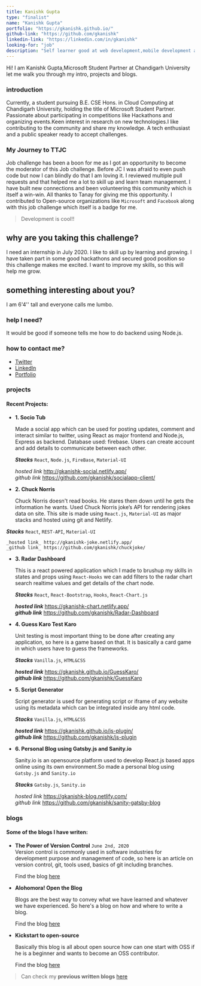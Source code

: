 ```yaml
---
title: Kanishk Gupta
type: "finalist"
name: "Kanishk Gupta"
portfolio: "https://gkanishk.github.io/"
github-link: "https://github.com/gkanishk"
linkedin-link: "https://linkedin.com/in/gkanishk"
looking-for: "job"
description: "Self learner good at web development,mobile development and working on react "
---
```


Hi! I am Kanishk Gupta,Microsoft Student Partner at Chandigarh University let me walk you through my intro, projects and blogs.

### introduction

Currently, a student pursuing B.E. CSE Hons. in Cloud Computing at Chandigarh University, holding the title of Microsoft Student Partner.
Passionate about participating in competitions like Hackathons and organizing events.Keen interest in research on new technologies.I like contributing to the community and share my knowledge.
A tech enthusiast and a public speaker ready to accept challenges.

### My Journey to TTJC

Job challenge has been a boon for me as I got an opportunity to become the moderator of this Job challenge. Before JC I was afraid to even push code but now I can blindly do that I am loving it. I reviewed multiple pull requests and that helped me a lot to skill up and learn team management. I have built new connections and been volunteering this community which is itself a win-win. All thanks to Tanay for giving me this opportunity.
I contributed to Open-source organizations like `Microsoft` and `Facebook` along with this job challenge which itself is a badge for me. 

> Development is cool!!

## why are you taking this challenge?

I need an internship in July 2020.
I like to skill up by learning and growing.
I have taken part in some good hackathons and secured good position so this challenge makes me excited.
I want to improve my skills, so this will help me grow.

## something interesting about you?

I am 6'4'' tall and everyone calls me lumbo.

### help I need?

It would be good if someone tells me how to do backend using Node.js.

### how to contact me?

- [Twitter](https://twitter.com/gkanishk_)
- [LinkedIn](https://linkedin.com/in/gkanishk)
- [Portfolio](https://gkanishk.github.io/)

### projects

#### Recent Projects:

- **1. Socio Tub**    

    Made a social app which can be used for posting updates, comment and interact similar to twitter, using React as major frontend and Node.js, Express as backend. Database used: firebase. Users can create account and add details to communicate between each other. 

    **_Stacks_** `React`, `Node.js`, `FireBase`, `Material-UI`

    _hosted link_ http://gkanishk-social.netlify.app/  
    _github link_ https://github.com/gkanishk/socialapp-client/  

- **2. Chuck Norris** 

    Chuck Norris doesn't read books. He stares them down until he gets the information he wants. Used Chuck Norris joke’s API for rendering jokes data on site. This site is made using `React.js`, `Material-UI` as major stacks and hosted using git and Netlify.

**_Stacks_** `React`, `REST-API`, `Material-UI`

    _hosted link_ http://gkanishk-joke.netlify.app/  
    _github link_ https://github.com/gkanishk/chuckjoke/  

- **3. Radar Dashboard**  
 
    This is a react powered application which I made to brushup my skills in states and props using `React-Hooks` we can add filters to the radar chart search realtime values and get details of the chart node.

    **_Stacks_** `React`, `React-Bootstrap`, `Hooks`, `React-Chart.js`

    **_hosted link_** https://gkanishk-chart.netlify.app/  
    **_github link_** https://github.com/gkanishk/Radar-Dashboard  

- **4. Guess Karo Test Karo**

    Unit testing is most important thing to be done after creating any application, so here is a game based on that. It is basically a card game in which users have to guess the frameworks.

    **_Stacks_** `Vanilla.js`, `HTML&CSS`

    **_hosted link_** https://gkanishk.github.io/GuessKaro/  
    **_github link_** https://github.com/gkanishk/GuessKaro

- **5. Script Generator**

    Script generator is used for generating script or iframe of any website using its metadata which can be integrated inside any html code.

    **_Stacks_** `Vanilla.js`, `HTML&CSS`

    **_hosted link_** https://gkanishk.github.io/js-plugin/  
    **_github link_** https://github.com/gkanishk/js-plugin

- **6. Personal Blog using Gatsby.js and Sanity.io**  

    Sanity.io is an opensource platform used to develop React.js based apps online using its own environment.So made a personal blog using `Gatsby.js` and `Sanity.io` 

    **_Stacks_** `Gatsby.js`, `Sanity.io`

    _hosted link_ https://gkanishk-blog.netlify.com/   
    _github link_ https://github.com/gkanishk/sanity-gatsby-blog  


### blogs

#### Some of the blogs I have writen:

- **The Power of Version Control** `June 2nd, 2020`  
    Version control is commonly used in software industries for development purpose and management of code, so here is an article on version control, git, tools used, basics of git including branches.

    Find the blog [here](https://gkanishk-blog.netlify.com/blog/2020/06/version-control/)

- **Alohomora! Open the Blog**

    Blogs are the best way to convey what we have learned and whatever we have experienced. So here's a blog on how and where to write a blog.

    Find the blog [here](https://gkanishk-blog.netlify.app/blog/2020/06/blog/)

- **Kickstart to open-source**

    Basically this blog is all about open source how can one start with OSS if he is a beginner and wants to become an OSS contributor.

    Find the blog [here](https://gkanishk-blog.netlify.app/blog/2020/06/oss/)

> Can check my **previous written blogs** [here](https://gkanishk-blog.netlify.com)